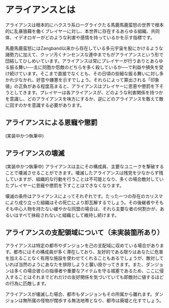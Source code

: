 # アライアンスとは

アライアンスは根本的にハクスラ系ローグライクたる馬鹿馬鹿蛮怒の世界で根本的に乱暴狼藉を働くプレイヤーに対し、本世界に存在するあらゆる組織、共同体、イデオロギーがどのような利害や感情を持っているかを示す指標です。

馬鹿馬鹿蛮怒にはZangband以来から存在している多元宇宙を股にかけるような諸勢力に加えて、クッソ汚くナンセンスな連中までもがアライアンスという形で団結してひしめいています。アライアンスは常にプレイヤーが行うありとあらゆる振る舞い──主に同胞か怨敵のどちらを多く殺しているか──で利益や損失を受け続けています。そこまで直接でなくとも、その日頃の些細な振る舞いに対し多かれ少なかれ、好意や嫌悪を示すでしょう。それらによって算出される「印象値」の正負がある程度高まると、アライアンスはプレイヤーに恩恵や懲罰を下そうとしてきます。プレイヤーは各アライアンスが、どのような利害関係を持つかを意識し、どのアライアンスを味方にするか、逆にどのアライアンスを敢えて敵に回すのかを意識する必要があります。

## アライアンスによる恩寵や懲罰

(実装中かつ執筆中)

## アライアンスの壊滅

(実装中かつ執筆中)
アライアンスは主にその構成員、主要なユニークを撃破することで壊滅させることができます。壊滅したアライアンスは残党を少なからず残していますが、組織的な行動を行うことは不可能となり、多くの場合敵対していたプレイヤーに恩寵や懲罰を下すことはできなくなります。

壊滅の条件はアライアンスによってそれぞれです。たった一つの存在のカリスマにより成り立った組織はその死亡により即瓦解するでしょう。その後継者やそもそも中心人物を持たない緩やかな同盟の場合は、それら主要な者の何割かが、あるいはすべて抹殺されないと組織として維持し続けます。

## アライアンスの支配領域について（未実装箇所あり）

アライアンスは特定の都市やダンジョンを己の支配域に収めている場合があります。都市にはその構成員が多く滞在しており、友好的である限りはあなたに危害を加えることなく有用な施設を使わせてくれることもあるでしょうが、敵対していれば当然のようにあなたを排除しようと襲い掛かってきます。また、ダンジョンは多くの場合彼らの指導者や重要なアイテムを守る城塞であるため、ここに侵入することはそれまでどれだけの友好関係を気づいていても即敵対に値するほどの行為に匹敵します。

アライアンスが壊滅した場合、都市もダンジョンもその所属から離れます。ダンジョンは無所属の怪物が闊歩する無法地帯となり、都市は廃墟と化すでしょう。
